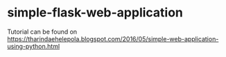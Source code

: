 # simple-flask-web-application

Tutorial can be found on 
https://tharindaehelepola.blogspot.com/2016/05/simple-web-application-using-python.html
